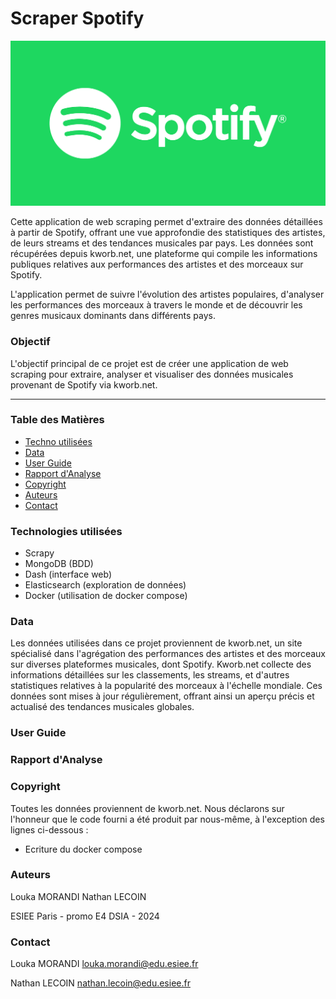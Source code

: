 # Scraper Spotify 


![Description de l'image](assets/spotifylogo.png)


Cette application de web scraping permet d'extraire des données détaillées à partir de Spotify, offrant une vue approfondie des statistiques des artistes, de leurs streams et des tendances musicales par pays. Les données sont récupérées depuis kworb.net, une plateforme qui compile les informations publiques relatives aux performances des artistes et des morceaux sur Spotify.

L'application permet de suivre l'évolution des artistes populaires, d'analyser les performances des morceaux à travers le monde et de découvrir les genres musicaux dominants dans différents pays. 

### Objectif 

L'objectif principal de ce projet est de créer une application de web scraping pour extraire, analyser et visualiser des données musicales provenant de Spotify via kworb.net.

---

### Table des Matières

- [Techno utilisées](#Techno-utilisées)
- [Data](#data)
- [User Guide](#user-guide)
- [Rapport d'Analyse](#rapport-danalyse)
- [Copyright](#copyright)
- [Auteurs](#auteurs)
- [Contact](#contact)

### Technologies utilisées

- Scrapy
- MongoDB (BDD)
- Dash (interface web)
- Elasticsearch (exploration de données)
- Docker (utilisation de docker compose)    


### Data 

Les données utilisées dans ce projet proviennent de kworb.net, un site spécialisé dans l'agrégation des performances des artistes et des morceaux sur diverses plateformes musicales, dont Spotify. Kworb.net collecte des informations détaillées sur les classements, les streams, et d'autres statistiques relatives à la popularité des morceaux à l'échelle mondiale. Ces données sont mises à jour régulièrement, offrant ainsi un aperçu précis et actualisé des tendances musicales globales.

### User Guide 

### Rapport d'Analyse 

### Copyright

Toutes les données proviennent de kworb.net. 
Nous déclarons sur l'honneur que le code fourni a été produit par nous-même, à l'exception des lignes ci-dessous :

- Ecriture du docker compose 


### Auteurs

Louka MORANDI 
Nathan LECOIN

ESIEE Paris - promo E4 DSIA - 2024


### Contact

Louka MORANDI 
louka.morandi@edu.esiee.fr

Nathan LECOIN
nathan.lecoin@edu.esiee.fr

